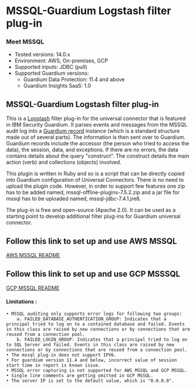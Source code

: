 # MSSQL-Guardium Logstash filter plug-in
### Meet MSSQL
* Tested versions: 14.0.x
* Environment: AWS, On-premises, GCP
* Supported inputs: JDBC (pull)
* Supported Guardium versions:
    * Guardium Data Protection: 11.4 and above
    * Guardium Insights SaaS: 1.0

## MSSQL-Guardium Logstash filter plug-in

This is a [Logstash](https://github.com/elastic/logstash) filter plug-in for the universal connector that is featured in IBM Security Guardium. It parses events and messages from the MSSQL audit log into a [Guardium record](https://github.com/IBM/universal-connectors/blob/main/common/src/main/java/com/ibm/guardium/universalconnector/commons/structures/Record.java)  instance (which is a standard structure made out of several parts). The information is then sent over to Guardium. Guardium records include the accessor (the person who tried to access the data), the session, data, and exceptions. If there are no errors, the data contains details about the query "construct". The construct details the main action (verb) and collections (objects) involved.

This plugin is written in Ruby and so is a script that can be directly copied into Guardium configuration of Universal Connectors. There is no need to upload the plugin code. However, in order to support few features one zip has to be added named, mssql-offline-plugins-7.5.2.zip and a jar file for mssql has to be uploaded named, mssql-jdbc-7.4.1.jre8.

The plug-in is free and open-source (Apache 2.0). It can be used as a starting point to develop additional filter plug-ins for Guardium universal connector.

## Follow this link to set up and use AWS MSSQL

[AWS MSSQL README](./AWSMSSQL_README.md)

## Follow this link to set up and use GCP MSSSQL

[GCP MSSQL README](./GCPMSSQL_README.md)

#### Limitations :

	• MSSQL auditing only supports error logs for following two groups:
		a. FAILED_DATABASE_AUTHENTICATION_GROUP: Indicates that a principal tried to log on to a contained database and failed. Events in this class are raised by new connections or by connections that are reused from a connection pool.
		b. FAILED_LOGIN_GROUP: Indicates that a principal tried to log on to SQL Server and failed. Events in this class are raised by new connections or by connections that are reused from a connection pool.
	• The mssql plug-in does not support IPV6.
	• For guardium version 11.4 and below, incorrect value of session start time in report is known issue.
	• MSSQL error capturing is not supported for AWS MSSQL and GCP MSSQL.
    • Single line comments are getting omitted in GCP MSSQL.
    • The server IP is set to the default value, which is "0.0.0.0".

    

